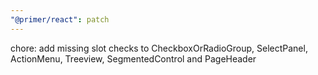 ```yaml
---
"@primer/react": patch
---
```


chore: add missing slot checks to CheckboxOrRadioGroup, SelectPanel, ActionMenu, Treeview, SegmentedControl and PageHeader
